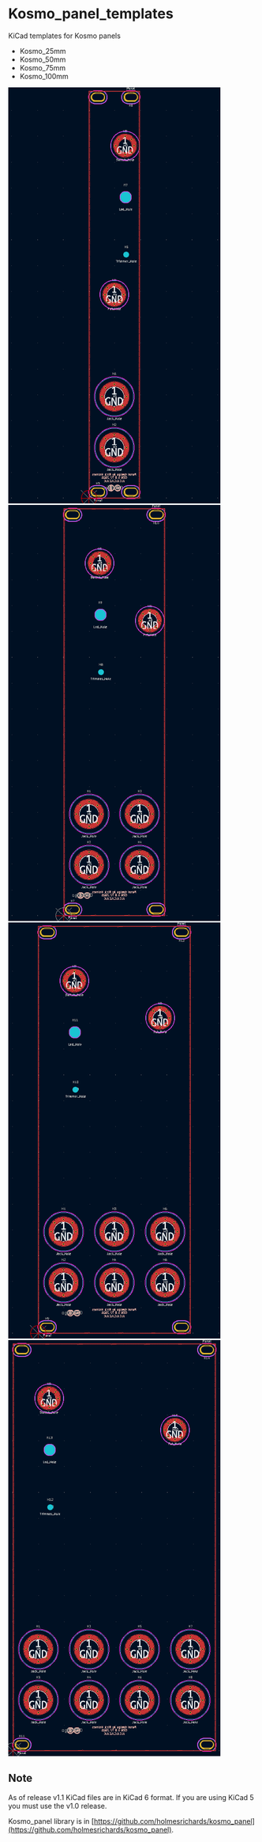 # Kosmo_panel_templates

KiCad templates for Kosmo panels

* Kosmo_25mm
* Kosmo_50mm
* Kosmo_75mm
* Kosmo_100mm

![25 mm](Kosmo_25mm/meta/brd.png) ![50 mm](Kosmo_50mm/meta/brd.png) ![75 mm](Kosmo_75mm/meta/brd.png) ![100 mm](Kosmo_100mm/meta/brd.png)

## Note
As of release v1.1 KiCad files are in KiCad 6 format. If you are using KiCad 5 you must use the v1.0 release.

Kosmo_panel library is in [https://github.com/holmesrichards/kosmo_panel](https://github.com/holmesrichards/kosmo_panel).

